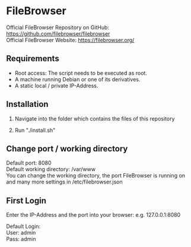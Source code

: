 # FileBrowser
Official FileBrowser Repository on GitHub: https://github.com/filebrowser/filebrowser
<br>
Official FileBrowser Website: https://filebrowser.org/

## Requirements

- Root access: The script needs to be executed as root.
- A machine running Debian or one of its derivatives.
- A static local / private IP-Address.

## Installation

1. Navigate into the folder which contains the files of this repository

2. Run "./install.sh"

## Change port / working directory

Default port: 8080
<br>
Default working directory: /var/www
<br>
You can change the working directory, the port FileBrowser is running on and many more settings in /etc/filebrowser.json

## First Login

Enter the IP-Address and the port into your browser: e.g. 127.0.0.1:8080

Default Login:
<br>
User: admin
<br>
Pass: admin

